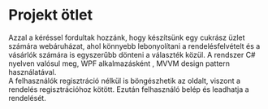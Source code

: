 # Projekt ötlet

Azzal a kéréssel fordultak hozzánk, hogy készítsünk egy cukrász üzlet számára webáruházat, ahol könnyebb lebonyolítani a rendelésfelvételt és a vásárlók számára is egyszerűbb dönteni a választék közül.
A rendszer C# nyelven valósul meg, WPF alkalmazásként , MVVM design pattern használatával.  
A felhasználók regisztráció nélkül is böngészhetik az oldalt, viszont a rendelés regisztrációhoz kötött. Ezután felhasználó belép és  leadhatja a rendelését.
